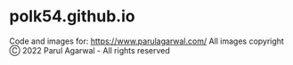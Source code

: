 # polk54.github.io

Code and images for: https://www.parulagarwal.com/
All images copyright Ⓒ 2022 Parul Agarwal - All rights reserved
